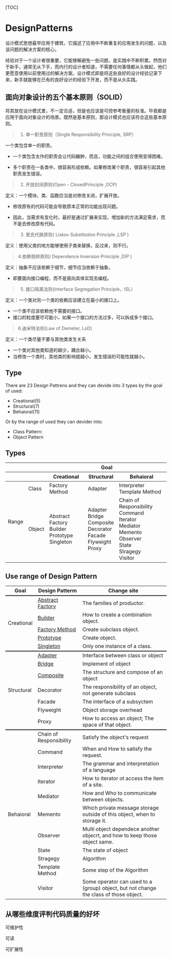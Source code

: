 [TOC]

# DesignPatterns

设计模式思想最早应用于建筑，它描述了应用中不断重复的应用发生的问题，以及该问题的解决方案的核心。

经验对于一个设计者很重要，它能够解避免一些问题，是实践中不断积累。然而对于新手，通常无从下手，而内行的设计者知道，不需要任何事情都从头做起，他们更愿意使用以前使用过的解决方案。设计模式即是将这些良好的设计经验记录下来，新手就能够在已有的良好设计的经验下开发，而不是从头实践。



## 面向对象设计的五个基本原则（SOLID）

将其放在设计模式里，不一定合适，但是也应该是可控参考衡量的标准。毕竟都是应用于面向对象设计的场景。既然是基本原则，那设计模式也应该符合这些基本原则。


> 1. 单一职责原则（Single Responsibility Principle, SRP）

一个类包含单一的职责。

- 一个类包含太作的职责会让代码臃肿，而且，功能之间的组合使用变得困难。

- 多个职责在一各类中，很容易形成依赖。如果修改某个职责，很容易引起其他职责发生错误。


> 2. 开放封闭原则(Open - ClosedPrinciple ,OCP)

定义：一个模块、类、函数应当是对修改关闭，扩展开放。

- 修改原有的代码可能会导致原本正常的功能出现问题。

- 因此，当需求有变化时，最好是通过扩展来实现，增加新的方法满足需求，而不是去修改原有代码。


> 3. 里氏代换原则( Liskov Substitution Principle ,LSP )

定义：使用父类的地方能够使用子类来替换，反过来，则不行。


> 4.依赖倒转原则( Dependence Inversion Principle ,DIP )

定义：抽象不应该依赖于细节，细节应当依赖于抽象。

- 即要面向接口编程，而不是面向具体实现去编程。

> 5. 接口隔离法则(Interface Segregation Principle，ISL）

定义：一个类对另一个类的依赖应该建立在最小的接口上。

- 一个类不应该依赖他不需要的接口。
- 接口的粒度要尽可能小，如果一个接口的方法过多，可以拆成多个接口。

> 6.迪米特法则(Law of Demeter, LoD)

定义：一个类尽量不要与其他类发生关系

- 一个类对其他类知道的越少，耦合越小。
- 当修改一个类时，其他类的影响就越小，发生错误的可能性就越小。


## Type


There are 23 Design Pattrens and they can devide into 3 types by the goal of used:

- Creational(5)
- Structural(7)
- Behaioral(11)

Or by the range of used they can devider into:

- Class Pattern: 
- Object Pattern

## Types

<table>
    <thead>
        <tr>
            <th colspan="2"></th><th colspan='3'>Goal</th>
        </tr>
        <tr>
            <th colspan="2"></th><th>Creational</th><th>Structural</th><th>Behaioral</th>
        </tr>
    </thead>
    <tbody>
        <tr>
            <td rowspan='2'>Range</td>
            <td>Class</td>
            <td>Factory Method</td>
            <td>Adapter</td>
            <td>
                Interpreter</br>
                Template Method
            </td>
        </tr>
        <tr>
            <td>Object</td>
            <td>
                Abstract Factory</br>
                Builder</br>
                Prototype</br>
                Singleton
            </td>
            <td>
                Adapter</br>
                Bridge</br>
                Composite</br>
                Decorator</br>
                Facade</br>
                Flyweight</br>
                Proxy
            </td>
            <td>
                Chain of Responsibility</br>
                Command</br>
                Iterator</br>
                Mediator</br>
                Memento</br>
                Observer</br>
                State</br>
                Stragegy</br>
                Visitor
            </td>
        </tr>
    </tbody>
</table>


## Use range of Design Pattern


<table>
    <thead>
        <tr>
            <th>Goal</th><th>Design Patterm</th><th>Change site</th>
        </tr>
    </thead>
    <tbody>
        <tr style="border-top-style:inset;border-top:thick signle #ff0000;">
            <td rowspan='5'>Creational</td>
            <td><a href='create/abstract-factory.md'>Abstract Factory</a></td>
            <td>The families of productor.</td>
        </tr>
        <tr>
            <td><a href='create/builder.md'>Builder</a></td>
            <td>How to create a combination object.</td>
        </tr>
        <tr>
            <td><a href='create/factory_method.md'>Factory Method</a></td>
            <td>Create subclass object.</td>
        </tr>
        <tr>
            <td><a href="create/prototype.md">Prototype</a></td>
            <td>Create object.</td>
        </tr>
        <tr>
            <td><a href='create/singleton.md'>Singleton</a></td>
            <td>Only one instance of a class.</td>
        </tr>
        <tr style="border-top-style:inset;border-top:thick signle #ff0000;">
            <td rowspan='7'>Structural</td>
            <td><a href='structural_patterns/adapter.md'>Adapter</a></td>
            <td>Interface between class or object</td>
        </tr>
        <tr>
            <td><a href='structural_patterns/bridge.md'>Bridge</a></td>
            <td>Implement of object</td>
        </tr>
        <tr>
            <td><a href='structural_patterns/composite.md'>Composite</a></td>
            <td>The structure and compose of an object</td>
        </tr>
        <tr>
            <td>Decorator</td>
            <td>The responsibility of an object, not generate subclass</td>
        </tr>
        <tr>
            <td>Facade</td>
            <td>The interface of a subsyctem</td>
        </tr>
        <tr>
            <td>Flyweight</td>
            <td>Object storage overhead</td>
        </tr>
        <tr>
            <td>Proxy</td>
            <td>How to access an object; The space of that object.</td>
        </tr>
        <tr style="border-top-style:inset;border-top:thick signle #ff0000;">
            <td rowspan='11'>Behaioral</td>
            <td>Chain of Responsibility</td>
            <td>Satisfy the object's request</td>
        </tr>
        <tr>
            <td>Command</td>
            <td>When and How to satisfy the request.</td>
        </tr>
        <tr>
            <td>Interpreter</td>
            <td>The grammar and interpretation of a language</td>
        </tr>
        <tr>
            <td>Iterator</td>
            <td>How to iterator ot access the item of a site.</td>
        </tr>
        <tr>
            <td>Mediator</td>
            <td>How and Who to communicate between objects.</td>
        </tr>
        <tr>
            <td>Memento</td>
            <td>Which private message storage outside of this object, when to storage it.</td>
        </tr>
        <tr>
            <td>Observer</td>
            <td>Multi object dependece another objecrt, and how to keep those object same.</td>
        </tr>
        <tr>
            <td>State</td>
            <td>The state of object</td>
        </tr>
        <tr>
            <td>Stragegy</td>
            <td>Algorithm</td>
        </tr>
        <tr>
            <td>Template Method</td>
            <td>Some step of the Algorithm</td>
        </tr>
        <tr>
            <td>Visitor</td>
            <td>Some operator can used to a (group) object, but not change the class of those object.</td>
        </tr>
    </tbody>
</table>


## 从哪些维度评判代码质量的好坏

可维护性

可读

可扩展性




